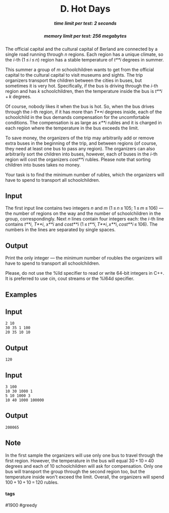 <h1 style='text-align: center;'> D. Hot Days</h1>

<h5 style='text-align: center;'>time limit per test: 2 seconds</h5>
<h5 style='text-align: center;'>memory limit per test: 256 megabytes</h5>

The official capital and the cultural capital of Berland are connected by a single road running through *n* regions. Each region has a unique climate, so the *i*-th (1 ≤ *i* ≤ *n*) region has a stable temperature of *t**i* degrees in summer.

This summer a group of *m* schoolchildren wants to get from the official capital to the cultural capital to visit museums and sights. The trip organizers transport the children between the cities in buses, but sometimes it is very hot. Specifically, if the bus is driving through the *i*-th region and has *k* schoolchildren, then the temperature inside the bus is *t**i* + *k* degrees.

Of course, nobody likes it when the bus is hot. So, when the bus drives through the *i*-th region, if it has more than *T**i* degrees inside, each of the schoolchild in the bus demands compensation for the uncomfortable conditions. The compensation is as large as *x**i* rubles and it is charged in each region where the temperature in the bus exceeds the limit.

To save money, the organizers of the trip may arbitrarily add or remove extra buses in the beginning of the trip, and between regions (of course, they need at least one bus to pass any region). The organizers can also arbitrarily sort the children into buses, however, each of buses in the *i*-th region will cost the organizers *cost**i* rubles. Please note that sorting children into buses takes no money.

Your task is to find the minimum number of rubles, which the organizers will have to spend to transport all schoolchildren.

## Input

The first input line contains two integers *n* and *m* (1 ≤ *n* ≤ 105; 1 ≤ *m* ≤ 106) — the number of regions on the way and the number of schoolchildren in the group, correspondingly. Next *n* lines contain four integers each: the *i*-th line contains *t**i*, *T**i*, *x**i* and *cost**i* (1 ≤ *t**i*, *T**i*, *x**i*, *cost**i* ≤ 106). The numbers in the lines are separated by single spaces.

## Output

Print the only integer — the minimum number of roubles the organizers will have to spend to transport all schoolchildren.

Please, do not use the %lld specifier to read or write 64-bit integers in С++. It is preferred to use cin, cout streams or the %I64d specifier.

## Examples

## Input


```
2 10  
30 35 1 100  
20 35 10 10  

```
## Output


```
120  

```
## Input


```
3 100  
10 30 1000 1  
5 10 1000 3  
10 40 1000 100000  

```
## Output


```
200065  

```
## Note

In the first sample the organizers will use only one bus to travel through the first region. However, the temperature in the bus will equal 30 + 10 = 40 degrees and each of 10 schoolchildren will ask for compensation. Only one bus will transport the group through the second region too, but the temperature inside won't exceed the limit. Overall, the organizers will spend 100 + 10 + 10 = 120 rubles.



#### tags 

#1900 #greedy 